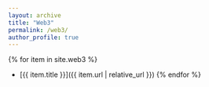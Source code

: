 ```yaml
---
layout: archive
title: "Web3"
permalink: /web3/
author_profile: true
---
```


{% for item in site.web3 %}
- [{{ item.title }}]({{ item.url | relative_url }})
{% endfor %}

